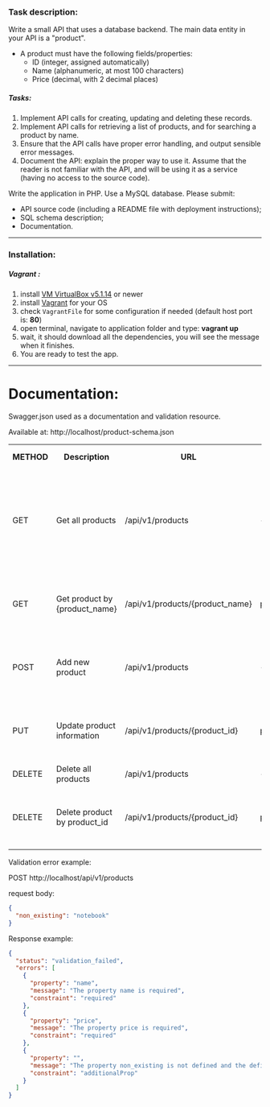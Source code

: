 ### Task description:
Write a small API that uses a database backend. 
The main data entity in your API is a "product".
* A product must have the following fields/properties: 
    * ID (integer, assigned automatically) 
    * Name (alphanumeric, at most 100 characters) 
    * Price (decimal, with 2 decimal places)  

##### Tasks: 
1. Implement API calls for creating, updating and deleting these records. 
2. Implement API calls for retrieving a list of products, and for searching a product by name.
3. Ensure that the API calls have proper error handling, and output sensible error messages.
4. Document the API: explain the proper way to use it. Assume that the reader is not familiar with the API, and will be using it as a service (having no access to the source code). 

Write the application in PHP. Use a MySQL database. Please submit:
* API source code (including a README file with deployment instructions);
* SQL schema description;
* Documentation.
---
### Installation:
##### Vagrant :
1. install [VM VirtualBox v5.1.14](https://www.virtualbox.org/wiki/Download_Old_Builds) or newer
2. install [Vagrant](https://www.vagrantup.com/downloads.html) for your OS
3. check `VagrantFile` for some configuration if needed (default host port is: **80**)
4. open terminal, navigate to application folder and type: **vagrant up**
5. wait, it should download all the dependencies, you will see the message when it finishes.
6. You are ready to test the app.

---
# Documentation:

Swagger.json used as a documentation and validation resource.

Available at: http://localhost/product-schema.json

<table>
    <tr>
        <th>METHOD</th>
        <th>Description</th>
        <th>URL</th>
        <th>URL params</th>
        <th>Data params</th>
        <th>Request example</th>
        <th>Success response</th>
        <th>Error response</th>
    </tr>
    <tr>
        <td>GET</td>
        <td>Get all products</td>
        <td>/api/v1/products</td>
        <td>-</td>
        <td>-</td>
        <td></td>
        <td>
            [
              {
                "id": "1",
                "name": "pc",
                "price": "700.99"
              },
              {
                "id": "2",
                "name": "notebook",
                "price": "800"
              }
            ]
        </td>
        <td></td>
    </tr>
	<tr>
		<td>GET</td>
		<td>Get product by {product_name}</td>
		<td>/api/v1/products/{product_name}</td>
		<td>product_name=String</td>
		<td>-</td>
		<td>-</td>
		<td>
            [
              {
                "id": "2",
                "name": "notebook",
                "price": "800"
              }
            ]
        </td>
		<td>{
              "code": 404,
              "message": "Product not found"
            }</td>
	</tr>
    <tr>
		<td>POST</td>
		<td>Add new product</td>
		<td>/api/v1/products</td>
		<td>-</td>
		<td>
		name=String(100char long)
		price=Decimal(2 digits after dot)
		</td>
		<td>{
              "name": "notebook",
              "price": 1900.99
            }</td>
		<td>
            [
              {
                "id": "2",
                "name": "notebook",
                "price": "800"
              }
            ]
        </td>
		<td>{
              "code": 404,
              "message": "Product not found"
            }</td>
	</tr>
    <tr>
		<td>PUT</td>
		<td>Update product information</td>
		<td>/api/v1/products/{product_id}</td>
		<td>product_id=Integer</td>
		<td>
		name=String(100char long)
		price=Decimal(2 digits after dot)
		</td>
		<td>{
              "name": "pc",
              "price": 1900.99
            }</td>
		<td>Code 200 {}</td>
		<td>{
              "code": 404,
              "message": "Product not found"
            }</td>
	</tr>	
    <tr>
        <td>DELETE</td>
        <td>Delete all products</td>
        <td>/api/v1/products</td>
        <td>-</td>
        <td>-</td>
        <td>-</td>
        <td>Code 200 {}</td>
        <td></td>
    </tr>
	<tr>
		<td>DELETE</td>
		<td>Delete product by product_id</td>
		<td>/api/v1/products/{product_id}</td>
		<td>product_id=Integer</td>
		<td>-</td>
		<td>-</td>
		<td>Code 200 {}</td>
		<td>{
              "code": 404,
              "message": "Product not found"
            }</td>
	</tr>	
</table>

Validation error example: 

POST http://localhost/api/v1/products

request body:

```json
{
  "non_existing": "notebook"
}
```
Response example:
```json
{
  "status": "validation_failed",
  "errors": [
    {
      "property": "name",
      "message": "The property name is required",
      "constraint": "required"
    },
    {
      "property": "price",
      "message": "The property price is required",
      "constraint": "required"
    },
    {
      "property": "",
      "message": "The property non_existing is not defined and the definition does not allow additional properties",
      "constraint": "additionalProp"
    }
  ]
}
```
